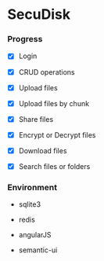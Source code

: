 # SecuDisk

### Progress

- [x] Login

- [x] CRUD operations 

- [x] Upload files

- [x] Upload files by chunk

- [x] Share files

- [x] Encrypt or Decrypt files

- [x] Download files

- [x] Search files or folders


### Environment

- sqlite3

- redis

- angularJS

- semantic-ui



